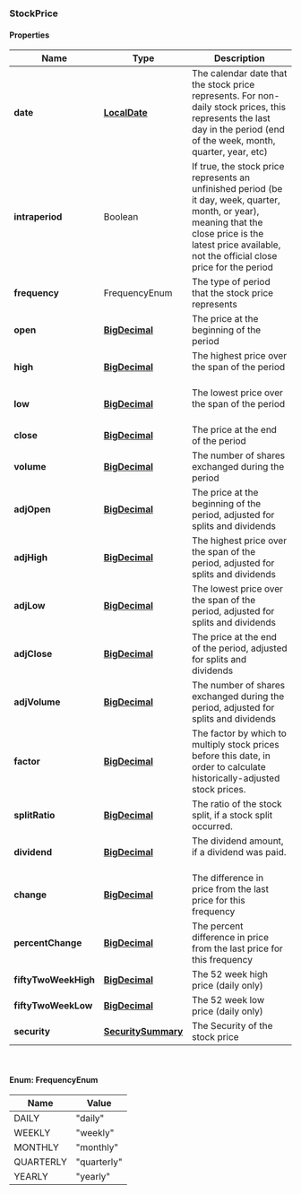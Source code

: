 
[//]: # (CLASS:StockPrice)

[//]: # (KIND:object)

### StockPrice

#### Properties

[//]: # (START_DEFINITION)

Name | Type | Description
------------ | ------------- | -------------
**date** | [**LocalDate**](LocalDate.md) | The calendar date that the stock price represents. For non-daily stock prices, this represents the last day in the period (end of the week, month, quarter, year, etc) &nbsp;
**intraperiod** | Boolean | If true, the stock price represents an unfinished period (be it day, week, quarter, month, or year), meaning that the close price is the latest price available, not the official close price for the period &nbsp;
**frequency** | FrequencyEnum | The type of period that the stock price represents &nbsp;
**open** | [**BigDecimal**](BigDecimal.md) | The price at the beginning of the period &nbsp;
**high** | [**BigDecimal**](BigDecimal.md) | The highest price over the span of the period &nbsp;
**low** | [**BigDecimal**](BigDecimal.md) | The lowest price over the span of the period &nbsp;
**close** | [**BigDecimal**](BigDecimal.md) | The price at the end of the period &nbsp;
**volume** | [**BigDecimal**](BigDecimal.md) | The number of shares exchanged during the period &nbsp;
**adjOpen** | [**BigDecimal**](BigDecimal.md) | The price at the beginning of the period, adjusted for splits and dividends &nbsp;
**adjHigh** | [**BigDecimal**](BigDecimal.md) | The highest price over the span of the period, adjusted for splits and dividends &nbsp;
**adjLow** | [**BigDecimal**](BigDecimal.md) | The lowest price over the span of the period, adjusted for splits and dividends &nbsp;
**adjClose** | [**BigDecimal**](BigDecimal.md) | The price at the end of the period, adjusted for splits and dividends &nbsp;
**adjVolume** | [**BigDecimal**](BigDecimal.md) | The number of shares exchanged during the period, adjusted for splits and dividends &nbsp;
**factor** | [**BigDecimal**](BigDecimal.md) | The factor by which to multiply stock prices before this date, in order to calculate historically-adjusted stock prices. &nbsp;
**splitRatio** | [**BigDecimal**](BigDecimal.md) | The ratio of the stock split, if a stock split occurred. &nbsp;
**dividend** | [**BigDecimal**](BigDecimal.md) | The dividend amount, if a dividend was paid. &nbsp;
**change** | [**BigDecimal**](BigDecimal.md) | The difference in price from the last price for this frequency &nbsp;
**percentChange** | [**BigDecimal**](BigDecimal.md) | The percent difference in price from the last price for this frequency &nbsp;
**fiftyTwoWeekHigh** | [**BigDecimal**](BigDecimal.md) | The 52 week high price (daily only) &nbsp;
**fiftyTwoWeekLow** | [**BigDecimal**](BigDecimal.md) | The 52 week low price (daily only) &nbsp;
**security** | [**SecuritySummary**](SecuritySummary.md) | The Security of the stock price &nbsp;

[//]: # (END_DEFINITION)


[//]: # (CONTAINED_CLASS:LocalDate)


[//]: # (CONTAINED_CLASS:BigDecimal)


[//]: # (CONTAINED_CLASS:BigDecimal)


[//]: # (CONTAINED_CLASS:BigDecimal)


[//]: # (CONTAINED_CLASS:BigDecimal)


[//]: # (CONTAINED_CLASS:BigDecimal)


[//]: # (CONTAINED_CLASS:BigDecimal)


[//]: # (CONTAINED_CLASS:BigDecimal)


[//]: # (CONTAINED_CLASS:BigDecimal)


[//]: # (CONTAINED_CLASS:BigDecimal)


[//]: # (CONTAINED_CLASS:BigDecimal)


[//]: # (CONTAINED_CLASS:BigDecimal)


[//]: # (CONTAINED_CLASS:BigDecimal)


[//]: # (CONTAINED_CLASS:BigDecimal)


[//]: # (CONTAINED_CLASS:BigDecimal)


[//]: # (CONTAINED_CLASS:BigDecimal)


[//]: # (CONTAINED_CLASS:BigDecimal)


[//]: # (CONTAINED_CLASS:BigDecimal)


[//]: # (CONTAINED_CLASS:SecuritySummary)



<br/>

#### Enum: FrequencyEnum

Name | Value
---- | -----
DAILY | &quot;daily&quot;
WEEKLY | &quot;weekly&quot;
MONTHLY | &quot;monthly&quot;
QUARTERLY | &quot;quarterly&quot;
YEARLY | &quot;yearly&quot;



